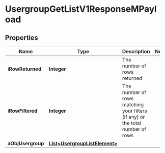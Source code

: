 

# UsergroupGetListV1ResponseMPayload

## Properties

Name | Type | Description | Notes
------------ | ------------- | ------------- | -------------
**iRowReturned** | **Integer** | The number of rows returned | 
**iRowFiltered** | **Integer** | The number of rows matching your filters (if any) or the total number of rows | 
**aObjUsergroup** | [**List&lt;UsergroupListElement&gt;**](UsergroupListElement.md) |  | 




